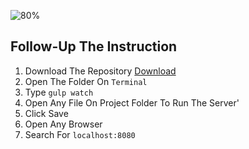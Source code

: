 ![80%](https://progress-bar.dev/80/?title=Done)


## Follow-Up The Instruction
1. Download The Repository [Download](https://github.com/yosssef/Agency/archive/refs/heads/main.zip)
2. Open The Folder On `Terminal`
3. Type `gulp watch`
4. Open Any File On Project Folder To Run The Server'
5. Click Save
6. Open Any Browser
7. Search For `localhost:8080`
